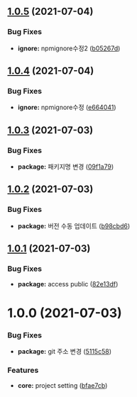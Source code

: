 ## [1.0.5](https://github.com/julong1988/react_project_generator/compare/v1.0.4...v1.0.5) (2021-07-04)


### Bug Fixes

* **ignore:** npmignore수정2 ([b05267d](https://github.com/julong1988/react_project_generator/commit/b05267d7854519db4a0d6d1289b7122211c75f6d))

## [1.0.4](https://github.com/julong1988/react_project_generator/compare/v1.0.3...v1.0.4) (2021-07-04)


### Bug Fixes

* **ignore:** npmignore수정 ([e664041](https://github.com/julong1988/react_project_generator/commit/e6640418a685886ae980008ddef0a69de8a788d1))

## [1.0.3](https://github.com/julong1988/react_project_generator/compare/v1.0.2...v1.0.3) (2021-07-03)


### Bug Fixes

* **package:** 패키지명 변경 ([09f1a79](https://github.com/julong1988/react_project_generator/commit/09f1a793fe4136b001fe3a6cc01ed640b2da6218))

## [1.0.2](https://github.com/julong1988/react_project_generator/compare/v1.0.1...v1.0.2) (2021-07-03)


### Bug Fixes

* **package:** 버전 수동 업데이트 ([b98cbd6](https://github.com/julong1988/react_project_generator/commit/b98cbd66737fe2270fc86f28e01657dfd79535c2))

## [1.0.1](https://github.com/julong1988/react_project_generator/compare/v1.0.0...v1.0.1) (2021-07-03)


### Bug Fixes

* **package:** access public ([82e13df](https://github.com/julong1988/react_project_generator/commit/82e13df951227b7085a73ed882eca9f32e49be4b))

# 1.0.0 (2021-07-03)


### Bug Fixes

* **package:** git 주소 변경 ([5115c58](https://github.com/julong1988/react_project_generator/commit/5115c583d6d9224def67beda339168c5d54fe8cd))


### Features

* **core:** project setting ([bfae7cb](https://github.com/julong1988/react_project_generator/commit/bfae7cb1ae77fe43414a314f2ec7d24d732fdfa2))
